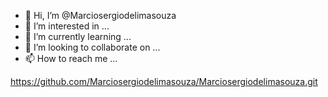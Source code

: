 - 👋 Hi, I’m @Marciosergiodelimasouza
- 👀 I’m interested in ...
- 🌱 I’m currently learning ...
- 💞️ I’m looking to collaborate on ...
- 📫 How to reach me ...

<!---
Marciosergiodelimasouza/Marciosergiodelimasouza is a ✨ special ✨ repository because its `README.md` (this file) appears on your GitHub profile.
You can click the Preview link to take a look at your changes.
--->
https://github.com/Marciosergiodelimasouza/Marciosergiodelimasouza.git
